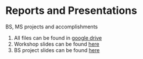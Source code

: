 # Reports and Presentations
BS, MS projects and accomplishments

1. All files can be found in [google drive](https://drive.google.com/drive/folders/1b9gE_KastMA14wWuU7-ota9-O6WeIy8T?usp=sharing)
2. Workshop slides can be found [here](https://www.slideshare.net/ShahbazAlam40/an-introduction-to-spss-174283736)
3. BS project slides can be found [here](https://www.slideshare.net/ShahbazAlam40/a-comparative-study-of-histogram-equalization-based-image-enhancement-techniques)
